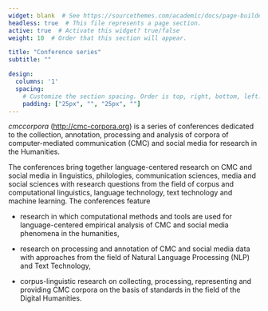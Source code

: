 ```yaml
---
widget: blank  # See https://sourcethemes.com/academic/docs/page-builder/
headless: true  # This file represents a page section.
active: true  # Activate this widget? true/false
weight: 10  # Order that this section will appear.

title: "Conference series"
subtitle: ""

design:
  columns: '1'
  spacing:
    # Customize the section spacing. Order is top, right, bottom, left.
    padding: ["25px", "", "25px", ""]
---
```


*cmccorpora* (http://cmc-corpora.org) is a series of conferences dedicated to
the collection, annotation, processing and analysis of corpora of
computer-mediated communication (CMC) and social media for research in the
Humanities.

The conferences bring together language-centered research on CMC and social
media in linguistics, philologies, communication sciences, media and social
sciences with research questions from the field of corpus and computational
linguistics, language technology, text technology and machine learning. The
conferences feature 

* research in which computational methods and tools are used for
  language-centered empirical analysis of CMC and social media phenomena in the
  humanities, 

* research on processing and annotation of CMC and social media data with
  approaches from the field of Natural Language Processing (NLP) and Text
  Technology, 

* corpus-linguistic research on collecting, processing, representing and
  providing CMC corpora on the basis of standards in the field of the Digital
  Humanities.
